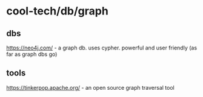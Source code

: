 # cool-tech/db/graph

## dbs

https://neo4j.com/ - a graph db. uses cypher. powerful and user friendly (as far as graph dbs go)

## tools

https://tinkerpop.apache.org/ - an open source graph traversal tool
